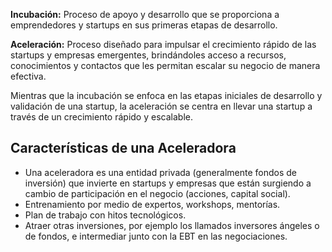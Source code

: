 **Incubación:** Proceso de apoyo y desarrollo que se proporciona a emprendedores y startups en sus primeras etapas de desarrollo.

**Aceleración:** Proceso diseñado para impulsar el crecimiento rápido de las startups y empresas emergentes, brindándoles acceso a recursos, conocimientos y contactos que les permitan escalar su negocio de manera efectiva.

Mientras que la incubación se enfoca en las etapas iniciales de desarrollo y validación de una startup, la aceleración se centra en llevar una startup a través de un crecimiento rápido y escalable.

## Características de una Aceleradora

- Una aceleradora es una entidad privada (generalmente fondos de inversión) que invierte en startups y empresas que están surgiendo a cambio de participación en el negocio (acciones, capital social). 
- Entrenamiento por medio de expertos, workshops, mentorías.
- Plan de trabajo con hitos tecnológicos.
- Atraer otras inversiones, por ejemplo los llamados inversores ángeles o de fondos, e intermediar junto con la EBT en las negociaciones.
